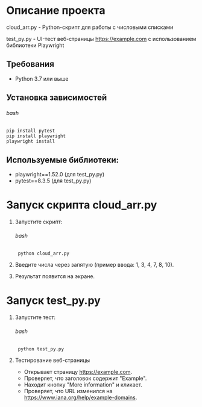 # Описание проекта
cloud_arr.py - Python-скрипт для работы с числовыми списками

test_py.py - UI-тест веб-страницы https://example.com с использованием библиотеки Playwright

## Требования
* Python 3.7 или выше

## Установка зависимостей
###### bash
    pip install pytest
    pip install playwright
    playwright install

## Используемые библиотеки:
  * playwright==1.52.0 (для test_py.py)
  * pytest==8.3.5 (для test_py.py)

# Запуск скрипта cloud_arr.py
1) Запустите скрипт:
    ###### bash
        python cloud_arr.py
2) Введите числа через запятую (пример ввода: 1, 3, 4, 7, 8, 10).

3) Результат появится на экране.

# Запуск test_py.py
1) Запустите тест:
    ###### bash
        python test_py.py

2) Тестирование веб-страницы

   * Открывает страницу https://example.com.
   * Проверяет, что заголовок содержит  "Example".
   * Находит кнопку "More information" и кликает.
   * Проверяет, что URL изменился на https://www.iana.org/help/example-domains.
